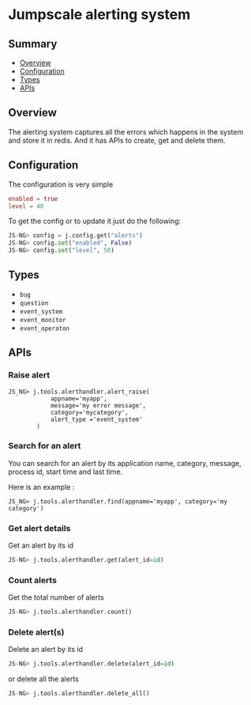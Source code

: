 # Jumpscale alerting system

## Summary
- [Overview](#overview)
- [Configuration](#configuration)
- [Types](#types)
- [APIs](#apis)

## Overview

The alerting system captures all the errors which happens in the system and store it in redis. And it has APIs to create, get and delete them.

## Configuration

The configuration is very simple

``` toml
enabled = true
level = 40
```

To get the config or to update it just do the following:

```python
JS-NG> config = j.config.get("alerts")
JS-NG> config.set("enabled", False)
JS-NG> config.set("level", 50)
```

## Types

- `bug`
- `question`
- `event_system`
- `event_monitor`
- `event_operaton`


## APIs

### Raise alert
```
JS_NG> j.tools.alerthandler.alert_raise(
            appname='myapp',
            message='my error message',
            category='mycategory',
            alert_type ='event_system'
        )
```

### Search for an alert

You can search for an alert by its application name, category, message, process id, start time and last time.

Here is an example :

```
JS_NG> j.tools.alerthandler.find(appname='myapp', category='my category')
```

### Get alert details

Get an alert by its id

```python
JS-NG> j.tools.alerthandler.get(alert_id=id)
```

### Count alerts

Get the total number of alerts

```python
JS-NG> j.tools.alerthandler.count()
```

### Delete alert(s)

Delete an alert by its id

```python
JS-NG> j.tools.alerthandler.delete(alert_id=id)
```

or delete all the alerts

```python
JS-NG> j.tools.alerthandler.delete_all()
```
